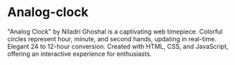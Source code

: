 # Analog-clock
"Analog Clock" by Niladri Ghoshal is a captivating web timepiece. Colorful circles represent hour, minute, and second hands, updating in real-time. Elegant 24 to 12-hour conversion. Created with HTML, CSS, and JavaScript, offering an interactive experience for enthusiasts.
